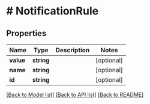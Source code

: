 # # NotificationRule

## Properties

Name | Type | Description | Notes
------------ | ------------- | ------------- | -------------
**value** | **string** |  | [optional]
**name** | **string** |  | [optional]
**id** | **string** |  | [optional]

[[Back to Model list]](../../README.md#models) [[Back to API list]](../../README.md#endpoints) [[Back to README]](../../README.md)

